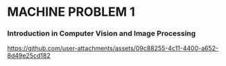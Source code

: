 # **MACHINE PROBLEM 1**

### Introduction in Computer Vision and Image Processing
https://github.com/user-attachments/assets/09c88255-4c11-4400-a652-8d49e25cd182

